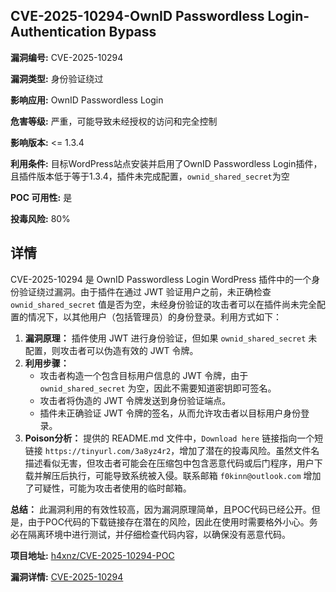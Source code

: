 ## CVE-2025-10294-OwnID Passwordless Login-Authentication Bypass

**漏洞编号:** CVE-2025-10294

**漏洞类型:** 身份验证绕过

**影响应用:** OwnID Passwordless Login

**危害等级:** 严重，可能导致未经授权的访问和完全控制

**影响版本:** <= 1.3.4

**利用条件:** 目标WordPress站点安装并启用了OwnID Passwordless Login插件，且插件版本低于等于1.3.4，插件未完成配置，`ownid_shared_secret`为空

**POC 可用性:** 是

**投毒风险:** 80%

## 详情

CVE-2025-10294 是 OwnID Passwordless Login WordPress 插件中的一个身份验证绕过漏洞。由于插件在通过 JWT 验证用户之前，未正确检查 `ownid_shared_secret` 值是否为空，未经身份验证的攻击者可以在插件尚未完全配置的情况下，以其他用户（包括管理员）的身份登录。利用方式如下：

1.  **漏洞原理：** 插件使用 JWT 进行身份验证，但如果 `ownid_shared_secret` 未配置，则攻击者可以伪造有效的 JWT 令牌。
2.  **利用步骤：**
    *   攻击者构造一个包含目标用户信息的 JWT 令牌，由于 `ownid_shared_secret` 为空，因此不需要知道密钥即可签名。
    *   攻击者将伪造的 JWT 令牌发送到身份验证端点。
    *   插件未正确验证 JWT 令牌的签名，从而允许攻击者以目标用户身份登录。
3.  **Poison分析：** 提供的 README.md 文件中，`Download here` 链接指向一个短链接 `https://tinyurl.com/3a8yz4r2`，增加了潜在的投毒风险。虽然文件名描述看似无害，但攻击者可能会在压缩包中包含恶意代码或后门程序，用户下载并解压后执行，可能导致系统被入侵。联系邮箱 `f0kinn@outlook.com` 增加了可疑性，可能为攻击者使用的临时邮箱。

**总结：** 此漏洞利用的有效性较高，因为漏洞原理简单，且POC代码已经公开。但是，由于POC代码的下载链接存在潜在的风险，因此在使用时需要格外小心。务必在隔离环境中进行测试，并仔细检查代码内容，以确保没有恶意代码。

**项目地址:** [h4xnz/CVE-2025-10294-POC](https://github.com/h4xnz/CVE-2025-10294-POC)

**漏洞详情:** [CVE-2025-10294](https://nvd.nist.gov/vuln/detail/CVE-2025-10294)